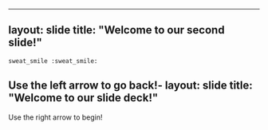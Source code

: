 ----
layout: slide
title: "Welcome to our second slide!"
---
	sweat_smile	:sweat_smile:
Use the left arrow to go back!-
layout: slide
title: "Welcome to our slide deck!"
---

Use the right arrow to begin!
